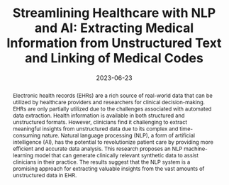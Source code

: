 ---
title: "Streamlining Healthcare with NLP and AI: Extracting Medical Information from Unstructured Text and Linking of Medical Codes"
collection: publications
permalink: /publication/2023-dc12
date: 2023-06-23
venue: '2023 한국통신학회 하계종합학술발표회'
# just display our icon symbols
paperurl: 'https://www.dbpia.co.kr/journal/articleDetail?nodeId=NODE11487908'
# slidesurl: 'http://academicpages.github.io/files/slides1.pdf'
pubtype: 'domestic_conference'
link: 'https://www.dbpia.co.kr/journal/articleDetail?nodeId=NODE11487908'
# code: https://github.com/FIVEYOUNGWOO/Medical-ICT-Convergence-Healthcare-Based-Application
# github: https://github.com/FIVEYOUNGWOO/Medical-ICT-Convergence-Healthcare-Based-Application
citation: '라가벤드라 가니가, <strong>오영우</strong>, 최우열. &quot;Streamlining Healthcare with NLP and AI: Extracting Medical Information from Unstructured Text and Linking of Medical Codes.&quot; <i>2023 한국통신학회 하계종합학술발표회</i>, 제주, 대한민국, 2023.06.21 - 24. (<u>Status: Presented on 2023.06.23.</u>)'
excerpt_separator: ""
abstract: Electronic health records (EHRs) are a rich source of real-world data that can be utilized by healthcare providers and researchers for clinical decision-making. EHRs are only partially utilized due to the challenges associated with automated data extraction. Health information is available in both structured and unstructured formats. However, clinicians find it challenging to extract meaningful insights from unstructured data due to its complex and time-consuming nature. Natural language processing (NLP), a form of artificial intelligence (AI), has the potential to revolutionize patient care by providing more efficient and accurate data analysis. This research proposes an NLP machine-learning model that can generate clinically relevant synthetic data to assist clinicians in their practice. The results suggest that the NLP system is a promising approach for extracting valuable insights from the vast amounts of unstructured data in EHR.
---